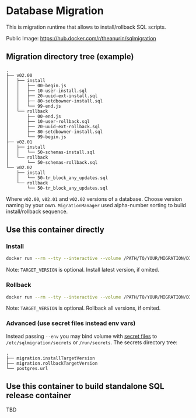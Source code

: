 # Database Migration

This is migration runtime that allows to install/rollback SQL scripts.

Public Image:
	https://hub.docker.com/r/theanurin/sqlmigration

## Migration directory tree (example)
```
.
├── v02.00
│   ├── install
│   │   ├── 00-begin.js
│   │   ├── 10-user-install.sql
│   │   ├── 20-uuid-ext-install.sql
│   │   ├── 80-setdbowner-install.sql
│   │   └── 99-end.js
│   └── rollback
│       ├── 00-end.js
│       ├── 10-user-rollback.sql
│       ├── 20-uuid-ext-rollback.sql
│       ├── 80-setdbowner-install.sql
│       └── 99-begin.js
├── v02.01
│   ├── install
│   │   └── 50-schemas-install.sql
│   └── rollback
│       └── 50-schemas-rollback.sql
└── v02.02
    ├── install
    │   └── 50-tr_block_any_updates.sql
    └── rollback
        └── 50-tr_block_any_updates.sql
```

Where `v02.00`, `v02.01` and `v02.02` versions of a database. Choose version naming by your own. `MigrationManager` used alpha-number sorting to build install/rollback sequence.


## Use this container directly

### Install

```bash
docker run --rm --tty --interactive --volume /PATH/TO/YOUR/MIGRATION/DIRECTORY:/var/local/sqlmigration/ --env POSTGRES_URL="postgres://postgres@host.docker.internal:5432/emptytestdb" --env TARGET_VERSION="v42" theanurin/sqlmigration install
```

Note: `TARGET_VERSION` is optional. Install latest version, if omited.


### Rollback

```bash
docker run --rm --tty --interactive --volume /PATH/TO/YOUR/MIGRATION/DIRECTORY:/var/local/sqlmigration/ --env POSTGRES_URL="postgres://postgres@host.docker.internal:5432/emptytestdb" --env TARGET_VERSION="v42" theanurin/sqlmigration rollback
```

Note: `TARGET_VERSION` is optional. Rollback all versions, if omited.

### Advanced (use secret files instead env vars)

Instead passing `--env` you may bind volume with [secret files](https://docs.docker.com/engine/swarm/secrets/) to `/etc/sqlmigration/secrets` or `/run/secrets`. The secrets directory tree:
```
.
├── migration.installTargetVersion
├── migration.rollbackTargetVersion
└── postgres.url
```


## Use this container to build standalone SQL release container

TBD
